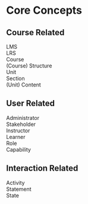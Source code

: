 # Core Concepts

## Course Related
<dl>
<dt>LMS</dt>
<dd></dd>
<dt>LRS</dt>
<dd></dd>
<dt>Course</dt>
<dd></dd>
<dt>(Course) Structure</dt>
<dd></dd>
<dt>Unit</dt>
<dd></dd>
<dt>Section</dt>
<dd></dd>
<dt>(Unit) Content</dt>
<dd></dd>
</dl>

## User Related
<dl>
<dt>Administrator</dt>
<dd></dd>
<dt>Stakeholder</dt>
<dd></dd>
<dt>Instructor</dt>
<dd></dd>
<dt>Learner</dt>
<dd></dd>
<dt>Role</dt>
<dd></dd>
<dt>Capability</dt>
<dd></dd>
</dl>

## Interaction Related
<dl>
<dt>Activity</dt>
<dd></dd>
<dt>Statement</dt>
<dd></dd>
<dt>State</dt>
<dd></dd>
</dl>
